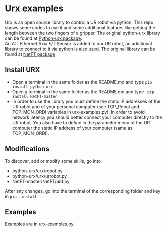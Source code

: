 # Urx examples
Urx is an open source library to control a UR robot via python. This repo shows some codes to use it and some additional features like getting the length between the two fingers of a gripper. The original python-urx library can be found at [Python-urx package](https://github.com/SintefManufacturing/python-urx).  
An ATI Ethernet Axia F/T Sensor is added to our UR robot, an additional library to connect to it via python is also used. The original library can be found at [NetFT package](https://github.com/CameronDevine/NetFT)

## Install URX
* Open a terminal in the same folder as the README.md and type  ``` pip install python-urx ```
* Open a terminal in the same folder as the README.md and type  ``` pip install NetFT-master```
* In order to use the library you must define the static IP addresses of the UR robot and of your personal computer (see TCP_Robot and TCP\_MON\_ORDI variables in urx-examples.py). In order to avoid network latency you should better connect your computer directly to the UR robot. You also have to define in the parameter menu of the UR computer the static IP address of your computer (same as TCP\_MON\_ORDI). 


## Modifications
To discover, add or modify some skills, go into  
  * python-urx/urx/robot.py
  * python-urx/urx/urrobot.py
  * NetFT-master/NetFT/__init__.py

After any changes, go into the terminal of the corresponding folder and key in ``` pip  install .  ```


## Examples
Examples are in urx-examples.py.


